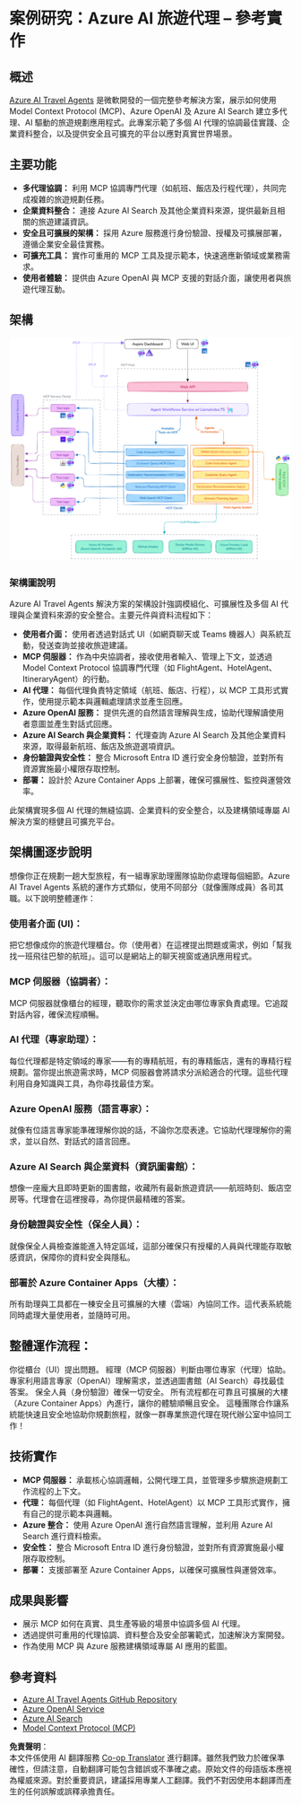 <!--
CO_OP_TRANSLATOR_METADATA:
{
  "original_hash": "4d3415b9d2bf58bc69be07f945a69e07",
  "translation_date": "2025-07-14T05:55:55+00:00",
  "source_file": "09-CaseStudy/travelagentsample.md",
  "language_code": "mo"
}
-->
# 案例研究：Azure AI 旅遊代理 – 參考實作

## 概述

[Azure AI Travel Agents](https://github.com/Azure-Samples/azure-ai-travel-agents) 是微軟開發的一個完整參考解決方案，展示如何使用 Model Context Protocol (MCP)、Azure OpenAI 及 Azure AI Search 建立多代理、AI 驅動的旅遊規劃應用程式。此專案示範了多個 AI 代理的協調最佳實踐、企業資料整合，以及提供安全且可擴充的平台以應對真實世界場景。

## 主要功能
- **多代理協調：** 利用 MCP 協調專門代理（如航班、飯店及行程代理），共同完成複雜的旅遊規劃任務。
- **企業資料整合：** 連接 Azure AI Search 及其他企業資料來源，提供最新且相關的旅遊建議資訊。
- **安全且可擴展的架構：** 採用 Azure 服務進行身份驗證、授權及可擴展部署，遵循企業安全最佳實務。
- **可擴充工具：** 實作可重用的 MCP 工具及提示範本，快速適應新領域或業務需求。
- **使用者體驗：** 提供由 Azure OpenAI 與 MCP 支援的對話介面，讓使用者與旅遊代理互動。

## 架構
![Architecture](https://raw.githubusercontent.com/Azure-Samples/azure-ai-travel-agents/main/docs/ai-travel-agents-architecture-diagram.png)

### 架構圖說明

Azure AI Travel Agents 解決方案的架構設計強調模組化、可擴展性及多個 AI 代理與企業資料來源的安全整合。主要元件與資料流程如下：

- **使用者介面：** 使用者透過對話式 UI（如網頁聊天或 Teams 機器人）與系統互動，發送查詢並接收旅遊建議。
- **MCP 伺服器：** 作為中央協調者，接收使用者輸入、管理上下文，並透過 Model Context Protocol 協調專門代理（如 FlightAgent、HotelAgent、ItineraryAgent）的行動。
- **AI 代理：** 每個代理負責特定領域（航班、飯店、行程），以 MCP 工具形式實作，使用提示範本與邏輯處理請求並產生回應。
- **Azure OpenAI 服務：** 提供先進的自然語言理解與生成，協助代理解讀使用者意圖並產生對話式回應。
- **Azure AI Search 與企業資料：** 代理查詢 Azure AI Search 及其他企業資料來源，取得最新航班、飯店及旅遊選項資訊。
- **身份驗證與安全性：** 整合 Microsoft Entra ID 進行安全身份驗證，並對所有資源實施最小權限存取控制。
- **部署：** 設計於 Azure Container Apps 上部署，確保可擴展性、監控與運營效率。

此架構實現多個 AI 代理的無縫協調、企業資料的安全整合，以及建構領域專屬 AI 解決方案的穩健且可擴充平台。

## 架構圖逐步說明
想像你正在規劃一趟大型旅程，有一組專家助理團隊協助你處理每個細節。Azure AI Travel Agents 系統的運作方式類似，使用不同部分（就像團隊成員）各司其職。以下說明整體運作：

### 使用者介面 (UI)：
把它想像成你的旅遊代理櫃台。你（使用者）在這裡提出問題或需求，例如「幫我找一班飛往巴黎的航班」。這可以是網站上的聊天視窗或通訊應用程式。

### MCP 伺服器（協調者）：
MCP 伺服器就像櫃台的經理，聽取你的需求並決定由哪位專家負責處理。它追蹤對話內容，確保流程順暢。

### AI 代理（專家助理）：
每位代理都是特定領域的專家——有的專精航班，有的專精飯店，還有的專精行程規劃。當你提出旅遊需求時，MCP 伺服器會將請求分派給適合的代理。這些代理利用自身知識與工具，為你尋找最佳方案。

### Azure OpenAI 服務（語言專家）：
就像有位語言專家能準確理解你說的話，不論你怎麼表達。它協助代理理解你的需求，並以自然、對話式的語言回應。

### Azure AI Search 與企業資料（資訊圖書館）：
想像一座龐大且即時更新的圖書館，收藏所有最新旅遊資訊——航班時刻、飯店空房等。代理會在這裡搜尋，為你提供最精確的答案。

### 身份驗證與安全性（保全人員）：
就像保全人員檢查誰能進入特定區域，這部分確保只有授權的人員與代理能存取敏感資訊，保障你的資料安全與隱私。

### 部署於 Azure Container Apps（大樓）：
所有助理與工具都在一棟安全且可擴展的大樓（雲端）內協同工作。這代表系統能同時處理大量使用者，並隨時可用。

## 整體運作流程：

你從櫃台（UI）提出問題。
經理（MCP 伺服器）判斷由哪位專家（代理）協助。
專家利用語言專家（OpenAI）理解需求，並透過圖書館（AI Search）尋找最佳答案。
保全人員（身份驗證）確保一切安全。
所有流程都在可靠且可擴展的大樓（Azure Container Apps）內進行，讓你的體驗順暢且安全。
這種團隊合作讓系統能快速且安全地協助你規劃旅程，就像一群專業旅遊代理在現代辦公室中協同工作！

## 技術實作
- **MCP 伺服器：** 承載核心協調邏輯，公開代理工具，並管理多步驟旅遊規劃工作流程的上下文。
- **代理：** 每個代理（如 FlightAgent、HotelAgent）以 MCP 工具形式實作，擁有自己的提示範本與邏輯。
- **Azure 整合：** 使用 Azure OpenAI 進行自然語言理解，並利用 Azure AI Search 進行資料檢索。
- **安全性：** 整合 Microsoft Entra ID 進行身份驗證，並對所有資源實施最小權限存取控制。
- **部署：** 支援部署至 Azure Container Apps，以確保可擴展性與運營效率。

## 成果與影響
- 展示 MCP 如何在真實、具生產等級的場景中協調多個 AI 代理。
- 透過提供可重用的代理協調、資料整合及安全部署範式，加速解決方案開發。
- 作為使用 MCP 與 Azure 服務建構領域專屬 AI 應用的藍圖。

## 參考資料
- [Azure AI Travel Agents GitHub Repository](https://github.com/Azure-Samples/azure-ai-travel-agents)
- [Azure OpenAI Service](https://azure.microsoft.com/en-us/products/ai-services/openai-service/)
- [Azure AI Search](https://azure.microsoft.com/en-us/products/ai-services/ai-search/)
- [Model Context Protocol (MCP)](https://modelcontextprotocol.io/)

**免責聲明**：  
本文件係使用 AI 翻譯服務 [Co-op Translator](https://github.com/Azure/co-op-translator) 進行翻譯。雖然我們致力於確保準確性，但請注意，自動翻譯可能包含錯誤或不準確之處。原始文件的母語版本應視為權威來源。對於重要資訊，建議採用專業人工翻譯。我們不對因使用本翻譯而產生的任何誤解或誤釋承擔責任。